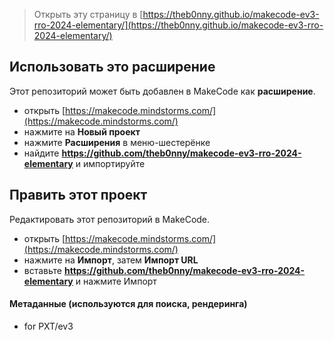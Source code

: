 
> Открыть эту страницу в [https://theb0nny.github.io/makecode-ev3-rro-2024-elementary/](https://theb0nny.github.io/makecode-ev3-rro-2024-elementary/)

## Использовать это расширение

Этот репозиторий может быть добавлен в MakeCode как **расширение**.

* открыть [https://makecode.mindstorms.com/](https://makecode.mindstorms.com/)
* нажмите на **Новый проект**
* нажмите **Расширения** в меню-шестерёнке
* найдите **https://github.com/theb0nny/makecode-ev3-rro-2024-elementary** и импортируйте

## Править этот проект

Редактировать этот репозиторий в MakeCode.

* открыть [https://makecode.mindstorms.com/](https://makecode.mindstorms.com/)
* нажмите на **Импорт**, затем **Импорт URL**
* вставьте **https://github.com/theb0nny/makecode-ev3-rro-2024-elementary** и нажмите Импорт

#### Метаданные (используются для поиска, рендеринга)

* for PXT/ev3
<script src="https://makecode.com/gh-pages-embed.js"></script><script>makeCodeRender("{{ site.makecode.home_url }}", "{{ site.github.owner_name }}/{{ site.github.repository_name }}");</script>
